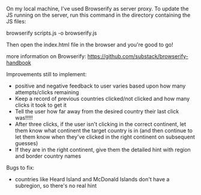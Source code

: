 On my local machine, I've used Browserify as server proxy. To update the JS running on the server, run this command in the directory containing the JS files:

browserify scripts.js -o browserify.js

Then open the index.html file in the browser and you're good to go!

more information on Browserify: https://github.com/substack/browserify-handbook

Improvements still to implement:

* positive and negative feedback to user varies based upon how many attempts/clicks remaining
* Keep a record of previous countries clicked/not clicked and how many clicks it took to get it
* Tell the user how far away from the desired country their last click was!!!!!
* After three clicks, if the user isn't clicking in the correct continent, let them know what continent the target country is in (and then continue to let them know when they've clicked in the right continent on subsequent guesses)
* If they are in the right continent, give them the detailed hint with region and border country names

Bugs to fix:

* countries like Heard Island and McDonald Islands don't have a subregion, so there's no real hint
